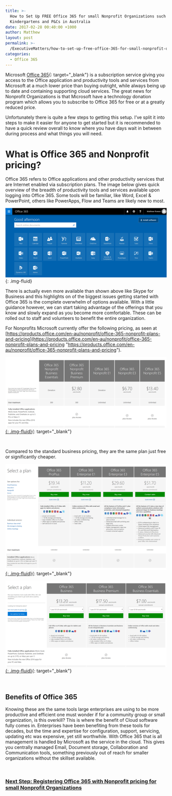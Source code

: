 ```yaml
---
title: >-
  How to Set Up FREE Office 365 for small Nonprofit Organizations such as
  Kindergartens and P&Cs in Australia
date: 2017-02-28 00:40:00 +1000
author: Matthew
layout: post
permalink: >-
  /ExecutiveMatters/how-to-set-up-free-office-365-for-small-nonprofit-organizations-such-as-kindergartens-and-pcs-in-australia/
categories:
  - Office 365
---
```


Microsoft [Office 365](https://products.office.com/en-au/nonprofit/office-365-nonprofit){: target="_blank"} is a subscription service giving you access to the Office application and productivity tools and services from Microsoft at a much lower price than buying outright, while always being up to date and containing supporting cloud services. The great news for Nonprofit Organizations is that Microsoft have a technology donation program which allows you to subscribe to Office 365 for free or at a greatly reduced price.

Unfortunately there is quite a few steps to getting this setup. I’ve split it into steps to make it easier for anyone to get started but it is recommended to have a quick review overall to know where you have days wait in between during process and what things you will need.

# What is Office 365 and Nonprofit pricing?

Office 365 refers to Office applications and other productivity services that are Internet enabled via subscription plans. The image below gives quick overview of the breadth of productivity tools and services available upon logging into Office 365. Some tools will be familiar, like Word, Excel & PowerPoint, others like PowerApps, Flow and Teams are likely new to most.

![Office 365 Welcome Screen](/content/posts/office365-1.png "Office 365 Welcome Screen"){: .img-fluid}

There is actually even more available than shown above like Skype for Business and this highlights on of the biggest issues getting started with Office 365 is the complete overwhelm of options available. With a little guidance however, we can start taking advantage of the offerings that you know and slowly expand as you become more comfortable. These can be rolled out to staff and volunteers to benefit the entire organization.

For Nonprofits Microsoft currently offer the following pricing, as seen at [https://products.office.com/en-au/nonprofit/office-365-nonprofit-plans-and-pricing](https://products.office.com/en-au/nonprofit/office-365-nonprofit-plans-and-pricing "https://products.office.com/en-au/nonprofit/office-365-nonprofit-plans-and-pricing").

[![Nonprofit pricing](/content/posts/office365-2.png "Nonprofit pricing"){: .img-fluid}](https://products.office.com/en-au/nonprofit/office-365-nonprofit-plans-and-pricing "Office 365 Nonprofit Pricing"){: target="_blank"}

 

Compared to the standard business pricing, they are the same plan just free or significantly cheaper.

[![](/content/posts/office365-3.png "image"){: .img-fluid}](https://products.office.com/en-au/business/compare-more-office-365-for-business-plans "Office 365 Entreprise Plans"){: target="_blank"}

[![](/content/posts/office365-4.png "image"){: .img-fluid}](https://products.office.com/en-au/business/compare-office-365-for-business-plans "Office 365 Business Plans"){: target="_blank"}

 

## Benefits of Office 365

Knowing these are the same tools large enterprises are using to be more productive and efficient one must wonder if for a community group or small organization, is this overkill? This is where the benefit of Cloud software fully comes in. Enterprises have been benefiting from these tools for decades, but the time and expertise for configuration, support, servicing, updating etc was expensive, yet still worthwhile. With Office 365 that is all management is handled by Microsoft as the service in the cloud. This gives you centrally managed Email, Document storage, Collaboration and Communication tools, something previously out of reach for smaller organizations without the skillset available.

 

### [Next Step: Registering Office 365 with Nonprofit pricing for small Nonprofit Organizations](http://processpa.com/ExecutiveMatters/registering-office-365-with-nonprofit-pricing-for-small-nonprofit-organizations-such-as-kindergartens-and-pcs-in-australia/)